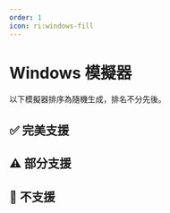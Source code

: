 ```yaml
---
order: 1
icon: ri:windows-fill
---
```


# Windows 模擬器

以下模擬器排序為隨機生成，排名不分先後。

<script setup>
import MarkdownIt from 'markdown-it'
import MarkdownItAnchor from 'markdown-it-anchor'

const shuffleArray = (array) => {
    for (let i = array.length - 1; i > 0; i--) {
        const j = Math.floor(Math.random() * (i + 1));
        [array[i], array[j]] = [array[j], array[i]];
    }
    return array;
}

const fullySupport = shuffleArray([
    {
        name: '藍疊模擬器 5 國際版',
        link: 'https://www.bluestacks.com/tw/index.html',
        note: '完美支援，需要在模擬器 `設定` - `進階` 中開啟 `Android除錯橋`。已知相容 Hyper-V。\n\n- 推薦下載 [離線安裝包](https://support.bluestacks.com/hc/zh-tw/articles/4402611273485-BlueStacks-5-%E9%9B%A2%E7%B7%9A%E5%AE%89%E8%A3%9D%E7%A8%8B%E5%BC%8F)，避免緩慢和捆綁安裝；推薦安裝 [Android 11](https://support.bluestacks.com/hc/zh-tw/articles/4402611273485-BlueStacks-5-%E9%9B%A2%E7%B7%9A%E5%AE%89%E8%A3%9D%E7%A8%8B%E5%BC%8F#:~:text=%E5%AE%89%E8%A3%9D%20BlueStacks%205%20%E7%9A%84%20Android%2011) 版本；解除安裝請使用官方提供的 [解除安裝工具](https://support.bluestacks.com/hc/zh-tw/articles/360057724751-%E5%A6%82%E4%BD%95%E5%BE%9E%E6%82%A8%E7%9A%84%E9%9B%BB%E8%85%A6%E4%B8%8A%E5%AE%8C%E5%85%A8%E7%A7%BB%E9%99%A4-BlueStacks-5-BlueStacks-X-%E5%92%8C-BlueStacks-%E6%9C%8D%E5%8B%99) 以清除殘留。\n- 若 ADB 埠號不斷的無規律變動，每次啟動都不相同，可能是因為您的電腦開啟了 [Hyper-V](https://support.bluestacks.com/hc/zh-tw/articles/4415238471053-BlueStacks-5-%E6%94%AF%E6%8F%B4-Hyper-V-%E7%9A%84-Windows-10-%E5%92%8C-11-%E4%B8%8A%E7%9A%84%E9%9B%BB%E8%85%A6%E8%A6%8F%E6%A0%BC%E9%9C%80%E6%B1%82)。MAA 現在會嘗試自動讀取藍疊模擬器配置檔案內的埠號，若該功能失效/你有多開需求/安裝了多個模擬器核心，請參考 [連線設定](../connection.html#藍疊模擬器-hyper-v-每次啟動埠號都不一樣) 做出修改。由於 Hyper-V 以管理員身份執行，如自動關閉模擬器、自動檢測連線等不涉及 ADB 的操作同樣需要以管理員身份執行 MAA。',
    },
    {
        name: 'MuMu 模擬器 12',
        link: 'https://mumu.163.com/',
        note: '完美支援，且額外支援[截圖增強模式](../connection.html#mumu-截圖增強模式)。已知相容 Hyper-V。\n\n- “完成後退出模擬器”功能可能偶現異常，如果遇到請向 MuMu 官方反饋。',
    },
    {
        name: '雷電模擬器',
        link: 'https://www.ldmnq.com/',
        note: '完美支援，且額外支援[截圖增強模式](../connection.html#雷電截圖增強模式)。已知相容 Hyper-V。\n\n- 雷電 9 安裝器在安裝過程中會自動靜默關閉 Hyper-V，若有相關需求請留意。',
    },
    {
        name: '夜神模擬器',
        link: 'https://www.yeshen.com/',
        note: '完美支援，但測試較少。已知相容 Hyper-V。',
    },
    {
        name: '逍遙模擬器',
        link: 'https://www.xyaz.cn/',
        note: '完美支援，但測試較少。',
    },
]);

const partiallySupport = shuffleArray([
    {
        name: 'MuMu 模擬器 6',
        link: 'https://mumu.163.com/update/win/',
        note: '自 MAA v5.1.0 起放棄支援，網易已在 2023.8.15 停止維護。\n\n- 不再支援自動檢測連線，需使用通用連線配置，並手動配置 ADB 路徑和連線地址。\n- 需要在 `設定` - `連線設定` 中執行 `強制替換 ADB`，才能使用 Minitouch, MaaTouch 等高效的觸控模式。\n- 需要使用管理員許可權執行 MAA 才能使用“完成後退出模擬器”相關功能。\n- 不支援使用 MuMu 6 預設的幾個奇葩解析度，需要改成 `1280x720`，`1920x1080` 等 16:9 比例。\n- MuMu 6 多開使用的是同一個 ADB 埠，所以無法支援多開的 MuMu 6。',
    },
    {
        name: '適用於 Android™️ 的 Windows 子系統',
        link: 'https://docs.microsoft.com/zh-cn/windows/android/wsa/',
        note: '自 MAA v5.2.0 起放棄支援，微軟將在 2025.3.5 停止維護。\n\n- 需要使用 [自定義連線](../connection.html) 的方式來連線。\n- WSA 2204 或更高版本（版本號在子系統設定的 `關於` 頁面中），連線配置選擇 `通用配置`。\n- WSA 2203 或更老版本（版本號在子系統設定頁面的上方），連線配置選擇 `WSA 舊版本`。\n- 由於本軟體僅對 720p 以上 `16:9` 解析度支援較好，所以請手動拖動視窗大小，儘量貼近 16:9 比例。（如果你的顯示器是 16:9 的，可以直接按 `F11` 全屏）。\n- 任務執行過程中請儘量保證明日方舟在前台且無其他安卓應用同時在前台執行，否則可能導致遊戲暫停執行或任務識別錯誤。\n- WSA 的截圖經常莫名其妙截出來一個白螢幕，導致辨識異常，還是不推薦使用。',
    },
    {
        name: 'AVD',
        link: 'https://developer.android.com/studio/run/managing-avds',
        note: '理論支援。\n\n- 從 Android 10 開始，Minitouch 在 SELinux 為 `Enforcing` 模式時不再可用，請切換至其他觸控模式，或將 SELinux **臨時**切換為 `Permissive` 模式。\n- AVD 是為除錯而生的，更建議使用其他為遊戲而設計的模擬器。',
    },
    {
        name: 'Google Play 遊戲（開發者）',
        link: 'https://developer.android.com/games/playgames/emulator?hl=zh-cn',
        note: '理論支援。必須開啟 Hyper-V，且必須登入 Gooole 帳戶。\n\n- 需要使用 [自定義連線](../connection.html) 的方式來連線，ADB 埠為 `6520`。\n- 由於 Android 10 及更新版本的 SELinux 策略，Minitouch 無法正常工作，請切換到其他觸控模式。\n- 每次啟動模擬器後的首次連線都會失敗，需勾選 `連線失敗後嘗試關閉並重啟ADB程式`。',
    },
]);

const notSupport = shuffleArray([
    {
        name: 'Google Play 遊戲',
        link: 'https://play.google.com/googleplaygames',
        note: '不支援，[玩家客戶端](https://developer.android.com/games/playgames/pg-emulator?hl=zh-cn#installing-game-consumer)未開放 ADB 埠。',
    },
]);

const md = new MarkdownIt();
md.use(MarkdownItAnchor);

const fullySupportHtml = md.render(fullySupport.map(simulator => `
### ✅ ${simulator.link ? `[${simulator.name}](${simulator.link})` : simulator.name}
${simulator.note}
`).join(''));
const partiallySupportHtml = md.render(partiallySupport.map(simulator => `
### ⚠️ ${simulator.link ? `[${simulator.name}](${simulator.link})` : simulator.name}
${simulator.note}
`).join(''));
const notSupportHtml = md.render(notSupport.map(simulator => `
### 🚫 ${simulator.link ? `[${simulator.name}](${simulator.link})` : simulator.name}
${simulator.note}
`).join(''));
</script>

## ✅ 完美支援

<ClientOnly><div v-html="fullySupportHtml"></div></ClientOnly>

## ⚠️ 部分支援

<ClientOnly><div v-html="partiallySupportHtml"></div></ClientOnly>

## 🚫 不支援

<ClientOnly><div v-html="notSupportHtml"></div></ClientOnly>
